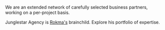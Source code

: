 We are an extended network of carefully selected business partners, working on a per-project basis.

Junglestar Agency is [Rokma's](https://rokma.com) brainchild. Explore his portfolio of expertise.
